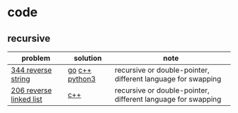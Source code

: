 # code

## recursive

| problem | solution | note |
| ------- | -------- | ---- |
| [344 reverse string](https://leetcode.com/problems/reverse-string/) | [go](https://github.com/un01s/code-exercises/blob/main/ex05/05-344.go) [c++](https://github.com/un01s/code-exercises/blob/main/ex05/05-344.cpp) [python3](https://github.com/un01s/code-exercises/blob/main/ex05/05-344.py) | recursive or double-pointer, different language for swapping |
| [206 reverse linked list](https://leetcode.com/problems/reverse-linked-list/) | [c++](https://github.com/un01s/code-exercises/blob/main/ex05/05-206.cpp) | recursive or double-pointer, different language for swapping |

